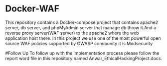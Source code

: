 # Docker-WAF
This repository contains a Docker-compose project that contains apache2 server, db server, and phpMyAdmin server that manage db throw it.And a reverse proxy server(WAF server) to the apache2 where the web application host there. In this project we use one of the most powerful open source WAF policies supported by OWASP community it is Modsecurity

#Follow Up
To follow up with the implementation process please follow the report word file in this repository named Anwar_EthicalHackingProject.docs.

